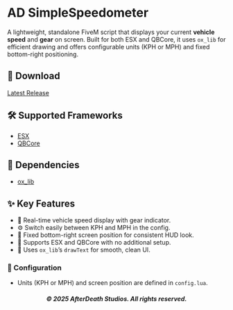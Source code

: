 # AD SimpleSpeedometer

A lightweight, standalone FiveM script that displays your current **vehicle speed** and **gear** on screen. Built for both ESX and QBCore, it uses `ox_lib` for efficient drawing and offers configurable units (KPH or MPH) and fixed bottom-right positioning.

## 💾 Download

[Latest Release](https://github.com/Afterdeathstudio/AD-SimpleSpeedometer/releases/tag/release)

## 🛠️ Supported Frameworks

* [ESX](https://github.com/esx-framework/esx_core)
* [QBCore](https://github.com/qbcore-framework/qb-core)

## 🔗 Dependencies

* [ox\_lib](https://github.com/overextended/ox_lib)

## ✨ Key Features

* 🚗 Real-time vehicle speed display with gear indicator.
* ⚙️ Switch easily between KPH and MPH in the config.
* 📍 Fixed bottom-right screen position for consistent HUD look.
* 🔄 Supports ESX and QBCore with no additional setup.
* 🧠 Uses `ox_lib`’s `drawText` for smooth, clean UI.

### 🔧 Configuration

* Units (KPH or MPH) and screen position are defined in `config.lua`.

<h6 align="center"><strong>© 2025 AfterDeath Studios. All rights reserved.<strong></h6>